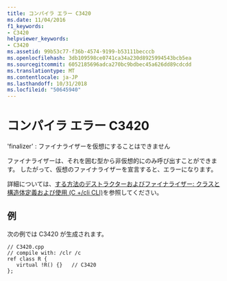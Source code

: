 ```yaml
---
title: コンパイラ エラー C3420
ms.date: 11/04/2016
f1_keywords:
- C3420
helpviewer_keywords:
- C3420
ms.assetid: 99b53c77-f36b-4574-9199-b53111becccb
ms.openlocfilehash: 3db109598ce0741ca34a230d8925994543bcb5ea
ms.sourcegitcommit: 6052185696adca270bc9bdbec45a626dd89cdcdd
ms.translationtype: MT
ms.contentlocale: ja-JP
ms.lasthandoff: 10/31/2018
ms.locfileid: "50645940"
---
```

# <a name="compiler-error-c3420"></a>コンパイラ エラー C3420

'finalizer' : ファイナライザーを仮想にすることはできません

ファイナライザーは、それを囲む型から非仮想的にのみ呼び出すことができます。 したがって、仮想のファイナライザーを宣言すると、エラーになります。

詳細については、[する方法のデストラクターおよびファイナライザー: クラスと構造体定義および使用 (C +/cli CLI)](../../dotnet/how-to-define-and-consume-classes-and-structs-cpp-cli.md#BKMK_Destructors_and_finalizers)を参照してください。

## <a name="example"></a>例

次の例では C3420 が生成されます。

```
// C3420.cpp
// compile with: /clr /c
ref class R {
   virtual !R() {}   // C3420
};
```